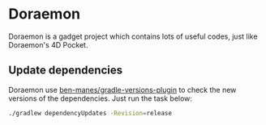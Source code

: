 # Doraemon

Doraemon is a gadget project which contains lots of useful codes, just like Doraemon's 4D Pocket.

## Update dependencies

Doraemon use [ben-manes/gradle-versions-plugin](https://github.com/ben-manes/gradle-versions-plugin)
to check the new versions of the dependencies. Just run the task below:

```bash
./gradlew dependencyUpdates -Revision=release
```